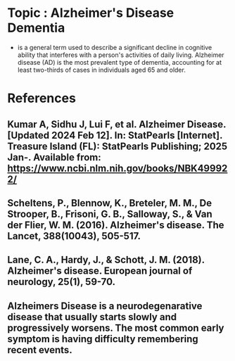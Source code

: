 # Topic : Alzheimer's Disease Dementia 
- is a general term used to describe a significant decline in cognitive ability that interferes with a person's activities of daily living. Alzheimer disease (AD) is the most prevalent type of dementia, accounting for at least two-thirds of cases in individuals aged 65 and older.
# References 
## Kumar A, Sidhu J, Lui F, et al. Alzheimer Disease. [Updated 2024 Feb 12]. In: StatPearls [Internet]. Treasure Island (FL): StatPearls Publishing; 2025 Jan-. Available from: https://www.ncbi.nlm.nih.gov/books/NBK499922/
## Scheltens, P., Blennow, K., Breteler, M. M., De Strooper, B., Frisoni, G. B., Salloway, S., & Van der Flier, W. M. (2016). Alzheimer's disease. The Lancet, 388(10043), 505-517.
## Lane, C. A., Hardy, J., & Schott, J. M. (2018). Alzheimer's disease. European journal of neurology, 25(1), 59-70.
## Alzheimers Disease is a neurodegenarative disease that usually starts slowly and progressively worsens. The most common early symptom is having difficulty remembering recent events.
